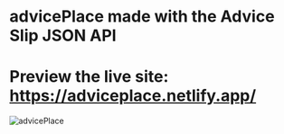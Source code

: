 # advicePlace made with the Advice Slip JSON API 
# Preview the live site: https://adviceplace.netlify.app/
![advicePlace](https://user-images.githubusercontent.com/70301029/145690500-a1caac7c-3773-454c-b717-e0df649b166b.png)

